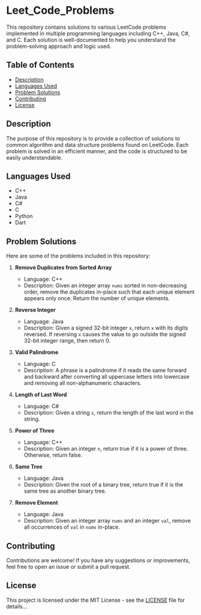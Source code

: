﻿# Leet_Code_Problems

This repository contains solutions to various LeetCode problems implemented in multiple programming languages including C++, Java, C#, and C. Each solution is well-documented to help you understand the problem-solving approach and logic used.

## Table of Contents

- [Description](#description)
- [Languages Used](#languages-used)
- [Problem Solutions](#problem-solutions)
- [Contributing](#contributing)
- [License](#license)

## Description

The purpose of this repository is to provide a collection of solutions to common algorithm and data structure problems found on LeetCode. Each problem is solved in an efficient manner, and the code is structured to be easily understandable.

## Languages Used

- C++
- Java
- C#
- C
- Python
- Dart

## Problem Solutions

Here are some of the problems included in this repository:

1. **Remove Duplicates from Sorted Array**
   - Language: C++
   - Description: Given an integer array `nums` sorted in non-decreasing order, remove the duplicates in-place such that each unique element appears only once. Return the number of unique elements.

2. **Reverse Integer**
   - Language: Java
   - Description: Given a signed 32-bit integer `x`, return `x` with its digits reversed. If reversing `x` causes the value to go outside the signed 32-bit integer range, then return 0.

3. **Valid Palindrome**
   - Language: C
   - Description: A phrase is a palindrome if it reads the same forward and backward after converting all uppercase letters into lowercase and removing all non-alphanumeric characters.

4. **Length of Last Word**
   - Language: C#
   - Description: Given a string `s`, return the length of the last word in the string.

5. **Power of Three**
   - Language: C++
   - Description: Given an integer `n`, return true if it is a power of three. Otherwise, return false.

6. **Same Tree**
   - Language: Java
   - Description: Given the root of a binary tree, return true if it is the same tree as another binary tree.

7. **Remove Element**
   - Language: Java
   - Description: Given an integer array `nums` and an integer `val`, remove all occurrences of `val` in `nums` in-place.

## Contributing

Contributions are welcome! If you have any suggestions or improvements, feel free to open an issue or submit a pull request.

## License

This project is licensed under the MIT License - see the [LICENSE](LICENSE) file for details...

